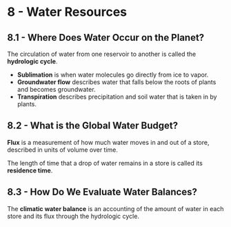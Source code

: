 # 8 - Water Resources

## 8.1 - Where Does Water Occur on the Planet?

The circulation of water from one reservoir to another is called the **hydrologic cycle**.
- **Sublimation** is when water molecules go directly from ice to vapor.
- **Groundwater flow** describes water that falls below the roots of plants and becomes groundwater.
- **Transpiration** describes precipitation and soil water that is taken in by plants.

## 8.2 - What is the Global Water Budget?

**Flux** is a measurement of how much water moves in and out of a store, described in units of volume over time.

The length of time that a drop of water remains in a store is called its **residence time**.

## 8.3 - How Do We Evaluate Water Balances?

The **climatic water balance** is an accounting of the amount of water in each store and its flux through the hydrologic cycle.


